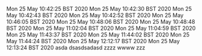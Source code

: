Mon 25 May 10:42:25 BST 2020
Mon 25 May 10:42:30 BST 2020
Mon 25 May 10:42:43 BST 2020
Mon 25 May 10:42:52 BST 2020
Mon 25 May 10:46:05 BST 2020
Mon 25 May 10:48:06 BST 2020
Mon 25 May 10:48:48 BST 2020
Mon 25 May 11:02:04 BST 2020
Mon 25 May 11:04:59 BST 2020
Mon 25 May 11:43:37 BST 2020
Mon 25 May 11:44:02 BST 2020
Mon 25 May 11:44:24 BST 2020
Mon 25 May 12:12:17 BST 2020
Mon 25 May 12:13:24 BST 2020
asda dsasdsadasd
zzzz
wwww
zzz
